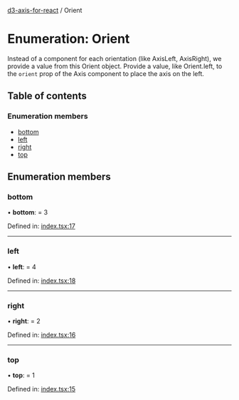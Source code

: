 [d3-axis-for-react](../README.md) / Orient

# Enumeration: Orient

Instead of a component for each orientation (like AxisLeft, AxisRight),
we provide a value from this Orient object. Provide a value, like
Orient.left, to the `orient` prop of the Axis component
to place the axis on the left.

## Table of contents

### Enumeration members

- [bottom](orient.md#bottom)
- [left](orient.md#left)
- [right](orient.md#right)
- [top](orient.md#top)

## Enumeration members

### bottom

• **bottom**: = 3

Defined in: [index.tsx:17](https://github.com/tmcw/d3-axis-for-react/blob/c9e22a5/src/index.tsx#L17)

___

### left

• **left**: = 4

Defined in: [index.tsx:18](https://github.com/tmcw/d3-axis-for-react/blob/c9e22a5/src/index.tsx#L18)

___

### right

• **right**: = 2

Defined in: [index.tsx:16](https://github.com/tmcw/d3-axis-for-react/blob/c9e22a5/src/index.tsx#L16)

___

### top

• **top**: = 1

Defined in: [index.tsx:15](https://github.com/tmcw/d3-axis-for-react/blob/c9e22a5/src/index.tsx#L15)
